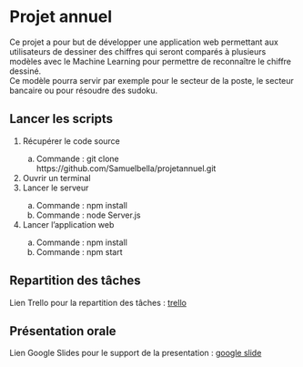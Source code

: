 # Projet annuel
Ce projet a pour but de développer une application web permettant aux utilisateurs de dessiner des chiffres qui seront comparés à plusieurs modèles avec le Machine Learning pour permettre de reconnaître le chiffre dessiné.  
Ce modèle pourra servir par exemple pour le secteur de la poste, le secteur bancaire ou pour résoudre des sudoku.

## Lancer les scripts
<ol>
    <li>Récupérer le code source</li>
    <ol type="a">
        <li>Commande : git clone https://github.com/Samuelbella/projetannuel.git</li>
    </ol>
    <li>Ouvrir un terminal</li>
    <li>Lancer le serveur</li>
    <ol type="a">
        <li>Commande : npm install</li>
        <li>Commande : node Server.js</li>
    </ol>
    <li>Lancer l’application web</li>
    <ol type="a">
        <li>Commande : npm install</li>
        <li>Commande : npm start</li>
    </ol>
</ol>  

## Repartition des tâches

Lien Trello pour la repartition des tâches : [trello](https://trello.com/b/4DwD9kbA/projet-annuel)  

## Présentation orale

Lien Google Slides pour le support de la presentation : [google slide](https://docs.google.com/presentation/d/1NB8Hdx0a7YoTbRKg8IHtIaHNQdUkmOh35iCRCiks2Ts/edit?usp=sharing)  
